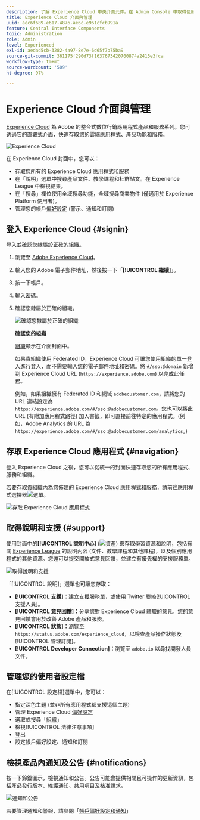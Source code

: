 ```yaml
---
description: 了解 Experience Cloud 中央介面元件。在 Admin Console 中取得使用者和產品管理的說明；啟用 Experience Cloud 服務的應用程式。取得對象庫、客戶屬性、Experience Cloud Assets等的說明。
title: Experience Cloud 介面與管理
uuid: aec6f689-e617-4876-ae6c-e961cfcb991a
feature: Central Interface Components
topic: Administration
role: Admin
level: Experienced
exl-id: aedad5cb-3282-4a97-8e7e-6d65f7b75ba9
source-git-commit: 361175f290d73f1637673420700874a2415e3fca
workflow-type: tm+mt
source-wordcount: '509'
ht-degree: 97%

---
```


# Experience Cloud 介面與管理

[Experience Cloud](https://experience.adobe.com) 為 Adobe 的整合式數位行銷應用程式產品和服務系列。您可透過它的直觀式介面，快速存取您的雲端應用程式、產品功能和服務。

![Experience Cloud](assets/landing.png)

在 Experience Cloud 封面中，您可以：

* 存取您所有的 Experience Cloud 應用程式和服務
* 在「說明」選單中搜尋產品文件、教學課程和社群貼文。在 Experience League 中檢視結果。
* 在「搜尋」欄位使用全域搜尋功能，全域搜尋商業物件 (僅適用於 Experience Platform 使用者)。
* 管理您的帳戶[偏好設定](features/account-preferences.md) (警示、通知和訂閱)

## 登入 Experience Cloud {#signin}

登入並確認您隸屬於正確的[組織](administration/organizations.md)。

1. 瀏覽至 [Adobe Experience Cloud](https://experience.adobe.com)。
1. 輸入您的 Adobe 電子郵件地址，然後按一下「**[!UICONTROL 繼續]**」。
1. 按一下帳戶。
1. 輸入密碼。
1. 確認您隸屬於正確的組織。

   ![確認您隸屬於正確的組織](assets/organizations-menu.png)

   **確認您的組織**

   [組織](administration/organizations.md)顯示在介面封面中。

   如果貴組織使用 Federated ID，Experience Cloud 可讓您使用組織的單一登入進行登入，而不需要輸入您的電子郵件地址和密碼。將 `#/sso:@domain` 新增到 Experience Cloud URL (`https://experience.adobe.com`) 以完成此任務。

   例如，如果組織擁有 Federated ID 和網域 `adobecustomer.com`，請將您的 URL 連結設定為 `https://experience.adobe.com/#/sso:@adobecustomer.com`。您也可以將此 URL (有附加應用程式路徑) 加入書籤，即可直接前往特定的應用程式。(例如，Adobe Analytics 的 URL 為 `https://experience.adobe.com/#/sso:@adobecustomer.com/analytics`。)

## 存取 Experience Cloud 應用程式 {#navigation}

登入 Experience Cloud 之後，您可以從統一的封面快速存取您的所有應用程式、服務和組織。

若要存取貴組織內為您佈建的 Experience Cloud 應用程式和服務，請前往應用程式選擇器![選單](assets/apps-icon.png)。

![存取 Experience Cloud 應用程式](assets/platform-core-services.png)

## 取得說明和支援 {#support}

使用封面中的&#x200B;**[!UICONTROL 說明中心]** (![資產](assets/help-icon.png)) 來存取學習資源和說明，包括有關 [Experience League](https://experienceleague.adobe.com/#home) 的說明內容 (文件、教學課程和其他課程)，以及個別應用程式的其他資源。您還可以提交開放式意見回饋，並建立有優先權的支援服務單。

![取得說明和支援](assets/search-menu.png)

「[!UICONTROL 說明]」選單也可讓您存取：

* **[!UICONTROL 支援]：**&#x200B;建立支援服務單，或使用 Twitter 聯絡[!UICONTROL 支援人員]。
* **[!UICONTROL 意見回饋]：**&#x200B;分享您對 Experience Cloud 體驗的意見。您的意見回饋會用於改善 Adobe 產品和服務。
* **[!UICONTROL 狀態]：**&#x200B;瀏覽至 `https://status.adobe.com/experience_cloud`，以檢查產品操作狀態及[!UICONTROL 管理訂閱]。
* **[!UICONTROL Developer Connection]：**&#x200B;瀏覽至 `adobe.io` 以尋找開發人員文件。

## 管理您的使用者設定檔

在[!UICONTROL 設定檔]選單中，您可以：

* 指定深色主題 (並非所有應用程式都支援這個主題)
* 管理 Experience Cloud [偏好設定](features/account-preferences.md)
* 選取或搜尋「[組織](administration/organizations.md)」
* 檢視[!UICONTROL 法律注意事項]
* 登出
* 設定帳戶偏好設定、通知和訂閱

## 檢視產品內通知及公告 {#notifications}

按一下鈴鐺圖示，檢視通知和公告。公告可能會提供相關且可操作的更新資訊，包括產品發行版本、維護通知、共用項目及核准請求。

![通知和公告](assets/notifications-menu-small.png)

若要管理通知和警報，請參閱「[帳戶偏好設定和通知](features/account-preferences.md)」
